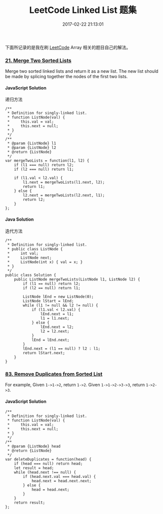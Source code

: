 ﻿---
title: LeetCode Linked List 题集
date: 2017-02-22 21:13:01
categories: coding
tags:
   - LeetCode
   - LinkedList
   - JavaScript
   - Java
---

下面所记录的是我在刷 [LeetCode](https://leetcode.com) Array 相关的题目自己的解法。

### [21. Merge Two Sorted Lists](https://leetcode.com/problems/merge-two-sorted-lists/)

Merge two sorted linked lists and return it as a new list. The new list should be made by splicing together the nodes of the first two lists.

#### JavaScript Solution

递归方法

```
/**
 * Definition for singly-linked list.
 * function ListNode(val) {
 *     this.val = val;
 *     this.next = null;
 * }
 */
/**
 * @param {ListNode} l1
 * @param {ListNode} l2
 * @return {ListNode}
 */
var mergeTwoLists = function(l1, l2) {
    if (l1 === null) return l2;
    if (l2 === null) return l1;

    if (l1.val < l2.val) {
    	l1.next = mergeTwoLists(l1.next, l2);
    	return l1;
    } else {
    	l2.next = mergeTwoLists(l2.next, l1);
    	return l2;
    }
};
```

#### Java Solution

迭代方法

```
/**
 * Definition for singly-linked list.
 * public class ListNode {
 *     int val;
 *     ListNode next;
 *     ListNode(int x) { val = x; }
 * }
 */
public class Solution {
    public ListNode mergeTwoLists(ListNode l1, ListNode l2) {
        if (l1 == null) return l2;
        if (l2 == null) return l1;

        ListNode lEnd = new ListNode(0);
        ListNode lStart = lEnd;
        while (l1 != null && l2 != null) {
            if (l1.val < l2.val) {
                lEnd.next = l1;
                l1 = l1.next;
            } else {
                lEnd.next = l2;
                l2 = l2.next;
            }
            lEnd = lEnd.next;
        }
        lEnd.next = (l1 == null) ? l2 : l1;
        return lStart.next;
    }
}
```

### [83. Remove Duplicates from Sorted List](https://leetcode.com/problems/remove-duplicates-from-sorted-list/?tab=Description)


For example,
Given `1->1->2`, return `1->2`.
Given `1->1->2->3->3`, return `1->2->3`.

#### JavaScript Solution

```
/**
 * Definition for singly-linked list.
 * function ListNode(val) {
 *     this.val = val;
 *     this.next = null;
 * }
 */
/**
 * @param {ListNode} head
 * @return {ListNode}
 */
var deleteDuplicates = function(head) {
    if (head === null) return head;
    let result = head;
    while (head.next !== null) {
    	if (head.next.val === head.val) {
    		head.next = head.next.next;
    	} else {
    		head = head.next;
    	}
    }
    return result;
};
```

















